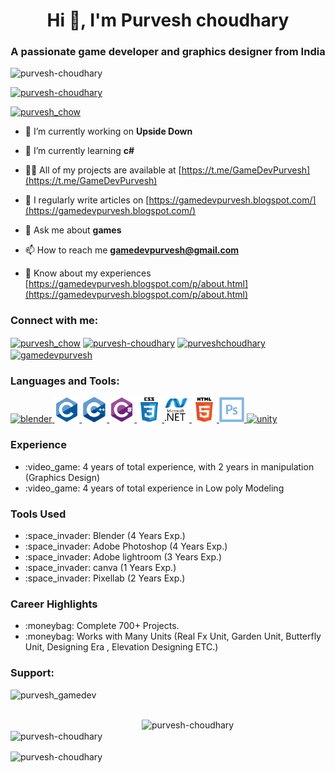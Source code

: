 <h1 align="center">Hi 👋, I'm Purvesh choudhary</h1>
<h3 align="center">A passionate game developer and graphics designer from India</h3>

<p align="left"> <img src="https://komarev.com/ghpvc/?username=purvesh-choudhary&label=Profile%20views&color=0e75b6&style=flat" alt="purvesh-choudhary" /> </p>

<p align="left"> <a href="https://github.com/ryo-ma/github-profile-trophy"><img src="https://github-profile-trophy.vercel.app/?username=purvesh-choudhary" alt="purvesh-choudhary" /></a> </p>

<p align="left"> <a href="https://twitter.com/purvesh_chow" target="blank"><img src="https://img.shields.io/twitter/follow/purvesh_chow?logo=twitter&style=for-the-badge" alt="purvesh_chow" /></a> </p>

- 🔭 I’m currently working on **Upside Down**

- 🌱 I’m currently learning **c#**

- 👨‍💻 All of my projects are available at [https://t.me/GameDevPurvesh](https://t.me/GameDevPurvesh)

- 📝 I regularly write articles on [https://gamedevpurvesh.blogspot.com/](https://gamedevpurvesh.blogspot.com/)

- 💬 Ask me about **games**

- 📫 How to reach me **gamedevpurvesh@gmail.com**

- 📄 Know about my experiences [https://gamedevpurvesh.blogspot.com/p/about.html](https://gamedevpurvesh.blogspot.com/p/about.html)

<h3 align="left">Connect with me:</h3>
<p align="left">
<a href="https://twitter.com/purvesh_chow" target="blank"><img align="center" src="https://raw.githubusercontent.com/rahuldkjain/github-profile-readme-generator/master/src/images/icons/Social/twitter.svg" alt="purvesh_chow" height="30" width="40" /></a>
<a href="https://linkedin.com/in/purvesh-choudhary" target="blank"><img align="center" src="https://raw.githubusercontent.com/rahuldkjain/github-profile-readme-generator/master/src/images/icons/Social/linked-in-alt.svg" alt="purvesh-choudhary" height="30" width="40" /></a>
<a href="https://instagram.com/purveshchoudhary" target="blank"><img align="center" src="https://raw.githubusercontent.com/rahuldkjain/github-profile-readme-generator/master/src/images/icons/Social/instagram.svg" alt="purveshchoudhary" height="30" width="40" /></a>
<a href="https://www.youtube.com/c/gamedevpurvesh" target="blank"><img align="center" src="https://raw.githubusercontent.com/rahuldkjain/github-profile-readme-generator/master/src/images/icons/Social/youtube.svg" alt="gamedevpurvesh" height="30" width="40" /></a>
</p>

<h3 align="left">Languages and Tools:</h3>
<p align="left"> <a href="https://www.blender.org/" target="_blank" rel="noreferrer"> <img src="https://download.blender.org/branding/community/blender_community_badge_white.svg" alt="blender" width="40" height="40"/> </a> <a href="https://www.cprogramming.com/" target="_blank" rel="noreferrer"> <img src="https://raw.githubusercontent.com/devicons/devicon/master/icons/c/c-original.svg" alt="c" width="40" height="40"/> </a> <a href="https://www.w3schools.com/cpp/" target="_blank" rel="noreferrer"> <img src="https://raw.githubusercontent.com/devicons/devicon/master/icons/cplusplus/cplusplus-original.svg" alt="cplusplus" width="40" height="40"/> </a> <a href="https://www.w3schools.com/cs/" target="_blank" rel="noreferrer"> <img src="https://raw.githubusercontent.com/devicons/devicon/master/icons/csharp/csharp-original.svg" alt="csharp" width="40" height="40"/> </a> <a href="https://www.w3schools.com/css/" target="_blank" rel="noreferrer"> <img src="https://raw.githubusercontent.com/devicons/devicon/master/icons/css3/css3-original-wordmark.svg" alt="css3" width="40" height="40"/> </a> <a href="https://dotnet.microsoft.com/" target="_blank" rel="noreferrer"> <img src="https://raw.githubusercontent.com/devicons/devicon/master/icons/dot-net/dot-net-original-wordmark.svg" alt="dotnet" width="40" height="40"/> </a> <a href="https://www.w3.org/html/" target="_blank" rel="noreferrer"> <img src="https://raw.githubusercontent.com/devicons/devicon/master/icons/html5/html5-original-wordmark.svg" alt="html5" width="40" height="40"/> </a> <a href="https://www.photoshop.com/en" target="_blank" rel="noreferrer"> <img src="https://raw.githubusercontent.com/devicons/devicon/master/icons/photoshop/photoshop-line.svg" alt="photoshop" width="40" height="40"/> </a> <a href="https://unity.com/" target="_blank" rel="noreferrer"> <img src="https://www.vectorlogo.zone/logos/unity3d/unity3d-icon.svg" alt="unity" width="40" height="40"/> </a> </p>



<h3 align="left">Experience</h3>
<ul>
  <li> :video_game: 4 years of total experience, with 2 years in manipulation (Graphics Design) </li>
  <li> :video_game: 4 years of total experience in Low poly Modeling </li>
</ul>

<h3 align="left">Tools Used </h3>
<ul>
  <li>  :space_invader: Blender (4 Years Exp.) </li>
  <li>  :space_invader: Adobe Photoshop (4 Years Exp.) </li>
  <li>  :space_invader: Adobe lightroom (3 Years Exp.) </li>
  <li>  :space_invader: canva (1 Years Exp.) </li>
  <li>  :space_invader: Pixellab (2 Years Exp.) </li>
</ul>

<h3 align="left">Career Highlights</h3> 
<ul>
  <li>  :moneybag: Complete 700+ Projects. </li>
  <li>  :moneybag: Works with Many Units (Real Fx Unit, Garden Unit, Butterfly Unit, Designing Era , Elevation Designing ETC.) </li>
</ul>

<h3 align="left">Support:</h3>
<p><a href="https://www.buymeacoffee.com/purvesh_gamedev"> <img align="left" src="https://cdn.buymeacoffee.com/buttons/v2/default-yellow.png" height="50" width="210" alt="purvesh_gamedev" /></a></p><br><br>


<p><img align="left" src="https://github-readme-stats.vercel.app/api/top-langs?username=purvesh-choudhary&show_icons=true&locale=en&layout=compact" alt="purvesh-choudhary" /></p>

<p>&nbsp;<img align="center" src="https://github-readme-stats.vercel.app/api?username=purvesh-choudhary&show_icons=true&locale=en" alt="purvesh-choudhary" /></p>

<p><img align="center" src="https://github-readme-streak-stats.herokuapp.com/?user=purvesh-choudhary&" alt="purvesh-choudhary" /></p>

